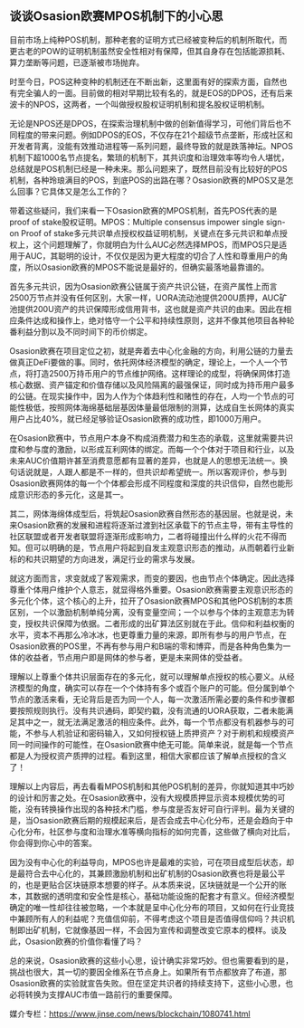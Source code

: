 ## ****谈谈****Osasion欧赛MPOS机制下的小心思


目前市场上纯种POS机制，那种老套的证明方式已经被变种后的机制所取代，而更古老的POW的证明机制虽然安全性相对有保障，但其自身存在包括能源损耗、算力垄断等问题，已逐渐被市场抛弃。

时至今日，POS这种变种的机制还在不断出新，这里面有好的探索方面，自然也有完全骗人的一面。目前做的相对早期比较有名的，就是EOS的DPOS，还有后来波卡的NPOS，这两者，一个叫做授权股权证明机制和提名股权证明机制。

无论是NPOS还是DPOS，在探索治理机制中做的创新值得学习，可他们背后也不同程度的带来问题。例如DPOS的EOS，不仅存在21个超级节点垄断，形成社区和开发者背离，没能有效推动进程等一系列问题，最终导致的就是跌落神坛。NPOS机制下超1000名节点提名，繁琐的机制下，其共识度和治理效率等均令人堪忧，总结就是POS机制已经是一种未来。那么问题来了，既然目前没有比较好的POS机制，各种玲琅满目的POS，到底POS的出路在哪？Osasion欧赛的MPOS又是怎么回事？它具体又是怎么工作的？

带着这些疑问，我们来看一下Osasion欧赛的MPOS机制，首先POS代表的是proof of stake股权证明。MPOS：Multiple consensus impower single sign-on Proof of stake多元共识单点授权权益证明机制，关键点在多元共识和单点授权上，这个问题理解了，你就明白为什么AUC必然选择MPOS，而MPOS只是适用于AUC，其聪明的设计，不仅仅是因为更大程度的切合了人性和尊重用户的角度，所以Osasion欧赛的MPOS不能说是最好的，但确实最落地最靠谱的。

首先多元共识，因为Osasion欧赛公链属于资产共识公链，在资产属性上而言2500万节点并没有任何区别，大家一样，UORA流动池提供200U质押，AUC矿池提供200U资产的共识保障形成信用背书，这也就是资产共识的由来。因此在相应条件达成和操作上，绝对恪守一个公平和持续性原则，这并不像其他项目各种轮番利益分割以及不同时间下的币价绑定。

Osasion欧赛在项目定位之初，就是奔着去中心化金融的方向，利用公链的力量去做真正DeFi要做的事。同时，依托网体经济模型的确定，理论上，一个人一个节点，将打造2500万持币用户的节点维护网络。这样理论的成型，将确保网体打造核心数据、资产锚定和价值存储以及风险隔离的最强保证，同时成为持币用户最多的公链。在现实操作中，因为人作为个体趋利性和赌性的存在，人均一个节点的可能性极低，按照网体海绵基础层基因体量最低限制的测算，达成自生长网体的真实用户占比40%，就已经足够验证Osasion欧赛的成功性，即1000万用户。

在Osasion欧赛中，节点用户本身不构成消费潜力和生态的承载，这里就需要共识度和参与度的激励，以形成互利网体的绑定。而每一个个体对于项目和行业，以及未来AUC价值期许甚至消费意愿都有显著的差异，也就是人的思想无法统一。换句话说就是，人跟人都是不一样的，但共识却希望统一。所以客观评价，参与到Osasion欧赛网体的每一个个体都会形成不同程度和深度的共识信仰，自然也能形成意识形态的多元化，这是其一。

其二，网体海绵体成型后，将筑起Osasion欧赛自然形态的基因层。也就是说，未来Osasion欧赛的发展和进程将逐渐过渡到社区承载下的节点主导，带有主导性的社区联盟或者开发者联盟将逐渐形成影响力，二者将碰撞出什么样的火花不得而知。但可以明确的是，节点用户将起到自发主观意识形态的推动，从而朝着行业新标的和共识期望的方向进发，满足行业的需求与发展。

就这方面而言，求变就成了客观需求，而变的要因，也由节点个体确定。因此选择尊重个体用户维护个人意志，就显得格外重要。Osasion欧赛需要主观意识形态的多元化个体，这个核心的上升，拉开了Osasion欧赛MPOS和其他POS机制的本质区别，一个以激励机制单纯分离，没有变量空间；一个以参与个体的主观意志为转变，授权共识保障为依据。二者形成的出矿算法区别就在于此。信仰和利益权衡的水平，资本不再那么冷冰冰，也更尊重力量的来源，即所有参与的用户节点，在Osasion欧赛的POS里，不再有参与用户和B端的零和博弈，而是各种角色集为一体的收益者，节点用户即是网体的参与者，更是未来网体的受益者。

理解以上尊重个体共识层面存在的多元化，就可以理解单点授权的核心要义。从经济模型的角度，确实可以存在一个个体持有多个或百个账户的可能。但分属到单个节点的激活来看，无论背后是否为同一个人，每一次激活所需必要的条件和步骤都要按照规则执行。没有共识通码，即契约戳，没有流通的UORA获取，二者未能满足其中之一，就无法满足激活的相应条件。此外，每一个节点都没有机器参与的可能，不参与人机验证和密码输入，又如何授权链上质押资产？对于刷机和规模资产同一时间操作的可能性，在Osasion欧赛中绝无可能。简单来说，就是每一个节点都是人为授权资产质押的过程。看到这里，相信大家都应该了解单点授权的含义了！

理解以上内容后，再去看看MPOS机制和其他POS机制的差异，你就知道其中巧妙的设计和厉害之处。在Osasion欧赛中，没有大规模质押显示资本规模优势的可能，没有转换操作出现的各种技术门槛，参与度是否友好可自行评判。最为关键的是，当Osasion欧赛后期的规模起来后，是否会成去中心化分布，还是会趋向于中心化分布，社区参与度和治理水准等横向指标的如何完善，这些做了横向对比后，你会得到你心中的答案。

因为没有中心化的利益导向，MPOS也许是最难的实验，可在项目成型后状态，却是最符合去中心化的，其兼顾激励机制和出矿机制的Osasion欧赛也将是最公平的，也是更贴合区块链原本想要的样子。从本质来说，区块链就是一个公开的账本，其数据的透明度和安全性是核心，基础功能设施的配套才有意义。但经济模型确定的唯一性却往往被忽略，一个本就是呈中心化分布的项目，又如何在行业竞技中兼顾所有人的利益呢？充值信仰前，不得考虑这个项目是否值得信仰吗？共识机制即出矿机制，它就像基因一样，不会因为宣传和调整改变它原本的模样。谈及此，Osasion欧赛的价值你看懂了吗？

总的来说，Osasion欧赛的这些小心思，设计确实非常巧妙。但也需要看到的是，挑战也很大，其一切的要因全维系在节点身上。如果所有节点都放弃了布道，那Osasion欧赛的实验就宣告失败。但在坚定共识者的持续支持下，这些小心思，也必将转换为支撑AUC市值一路前行的重要保障。

媒介专栏：https://www.jinse.com/news/blockchain/1080741.html

